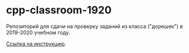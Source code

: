 # cpp-classroom-1920

Репозиторий для сдачи на проверку заданий из класса ("дорешек") в 2019-2020 учебном году.

[Ссылка на инструкцию](https://gist.github.com/fedochet/fb9615cee5df141d46ee25832e5c3fba).
